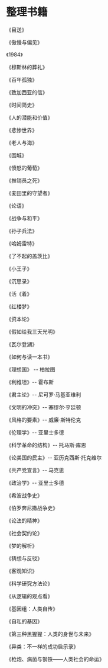 # 整理书籍

《目送》

《傲慢与偏见》

《1984》

《穆斯林的葬礼》

《百年孤独》

《致加西亚的信》

《时间简史》

《人的潜能和价值》

《悲惨世界》

《老人与海》

《围城》

《愤怒的葡萄》

《推销员之死》

《麦田里的守望者》

《论语》

《战争与和平》

《孙子兵法》

《哈姆雷特》

《了不起的盖茨比》

《小王子》

《沉思录》

《活《着》

《红楼梦》

《资本论》

《假如给我三天光明》

《瓦尔登湖》

《如何与读一本书》

《理想国》 -- 柏拉图

《利维坦》-- 霍布斯

《君主论》-- 尼可罗·马基亚维利

《文明的冲突》-- 塞缪尔·亨廷顿

《风格的要素》-- 威廉·斯特伦克

《伦理学》-- 亚里士多德

《科学革命的结构》-- 托马斯·库恩

《论美国的民主》-- 亚历克西斯·托克维尔

《共产党宣言》-- 马克思

《政治学》-- 亚里士多德

《希波战争史》

《伯罗奔尼撒战争史》

《论法的精神》

《社会契约论》

《梦的解析》

《猜想与反驳》

《客观知识》

《科学研究方法论》

《从逻辑的观点看》

《基因组：人类自传》

《自私的基因》

《第三种黑猩猩：人类的身世与未来》

《异类：不一样的成功启示录》

《枪炮、病菌与钢铁——人类社会的命运》










